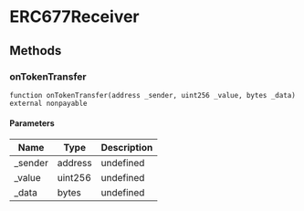 # ERC677Receiver









## Methods

### onTokenTransfer

```solidity
function onTokenTransfer(address _sender, uint256 _value, bytes _data) external nonpayable
```





#### Parameters

| Name | Type | Description |
|---|---|---|
| _sender | address | undefined |
| _value | uint256 | undefined |
| _data | bytes | undefined |




